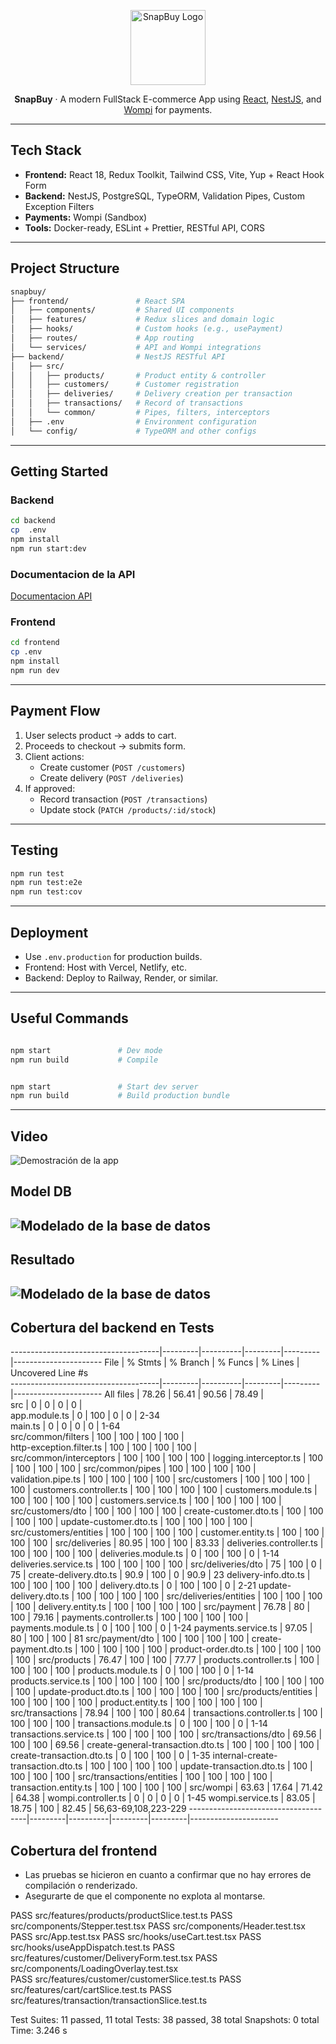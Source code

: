 <p align="center">
  <img src="https://raw.githubusercontent.com/Javier6170/snapbuy/33221d08cf76478f2137c17081a3f8d0d7a72d23/frontend/src/logo.svg" width="120" alt="SnapBuy Logo" />
</p>

<p align="center">
  <b>SnapBuy</b> · A modern FullStack E-commerce App using <a href="https://reactjs.org/">React</a>, <a href="https://nestjs.com/">NestJS</a>, and <a href="https://wompi.co/">Wompi</a> for payments.
</p>

---

##  Tech Stack

- **Frontend:** React 18, Redux Toolkit, Tailwind CSS, Vite, Yup + React Hook Form
- **Backend:** NestJS, PostgreSQL, TypeORM, Validation Pipes, Custom Exception Filters
- **Payments:** Wompi (Sandbox)
- **Tools:** Docker-ready, ESLint + Prettier, RESTful API, CORS

---

##  Project Structure

```bash
snapbuy/
├── frontend/               # React SPA
│   ├── components/         # Shared UI components
│   ├── features/           # Redux slices and domain logic
│   ├── hooks/              # Custom hooks (e.g., usePayment)
│   ├── routes/             # App routing
│   └── services/           # API and Wompi integrations
├── backend/                # NestJS RESTful API
│   ├── src/
│   │   ├── products/       # Product entity & controller
│   │   ├── customers/      # Customer registration
│   │   ├── deliveries/     # Delivery creation per transaction
│   │   ├── transactions/   # Record of transactions
│   │   └── common/         # Pipes, filters, interceptors
│   ├── .env                # Environment configuration
│   └── config/             # TypeORM and other configs
```

---

##  Getting Started

### Backend

```bash
cd backend
cp  .env  
npm install
npm run start:dev
```

### Documentacion de la API

[Documentacion API](https://snapbuy-backend-production.up.railway.app/docs)

### Frontend

```bash
cd frontend
cp .env 
npm install
npm run dev
```

---

##  Payment Flow

1. User selects product → adds to cart.
2. Proceeds to checkout → submits form.
3. Client actions:
   - Create customer (`POST /customers`)
   - Create delivery (`POST /deliveries`)
4. If approved:
   - Record transaction (`POST /transactions`)
   - Update stock (`PATCH /products/:id/stock`)

---

##  Testing

```bash
npm run test          
npm run test:e2e      
npm run test:cov     
```

---

##  Deployment

- Use `.env.production` for production builds.
- Frontend: Host with Vercel, Netlify, etc.
- Backend: Deploy to Railway, Render, or similar.

---

##  Useful Commands

```bash

npm start               # Dev mode
npm run build           # Compile


npm start               # Start dev server
npm run build           # Build production bundle
```

---

##  Video

![Demostración de la app](./video-ejecucion.gif)

##  Model DB 

![Modelado de la base de datos](./model-db.png)
---
##  Resultado

![Modelado de la base de datos](./resultado-transaccion.png)
---

##  Cobertura del backend en Tests

-------------------------------------|---------|----------|---------|---------|----------------------
File                                 | % Stmts | % Branch | % Funcs | % Lines | Uncovered Line #s    
-------------------------------------|---------|----------|---------|---------|----------------------
All files                            |   78.26 |    56.41 |   90.56 |   78.49 |                      
 src                                 |       0 |        0 |       0 |       0 |                      
  app.module.ts                      |       0 |      100 |       0 |       0 | 2-34                 
  main.ts                            |       0 |        0 |       0 |       0 | 1-64                 
 src/common/filters                  |     100 |      100 |     100 |     100 |                      
  http-exception.filter.ts           |     100 |      100 |     100 |     100 |                      
 src/common/interceptors             |     100 |      100 |     100 |     100 | 
  logging.interceptor.ts             |     100 |      100 |     100 |     100 | 
 src/common/pipes                    |     100 |      100 |     100 |     100 | 
  validation.pipe.ts                 |     100 |      100 |     100 |     100 | 
 src/customers                       |     100 |      100 |     100 |     100 | 
  customers.controller.ts            |     100 |      100 |     100 |     100 | 
  customers.module.ts                |     100 |      100 |     100 |     100 | 
  customers.service.ts               |     100 |      100 |     100 |     100 | 
 src/customers/dto                   |     100 |      100 |     100 |     100 | 
  create-customer.dto.ts             |     100 |      100 |     100 |     100 | 
  update-customer.dto.ts             |     100 |      100 |     100 |     100 | 
 src/customers/entities              |     100 |      100 |     100 |     100 | 
  customer.entity.ts                 |     100 |      100 |     100 |     100 | 
 src/deliveries                      |   80.95 |      100 |     100 |   83.33 | 
  deliveries.controller.ts           |     100 |      100 |     100 |     100 | 
  deliveries.module.ts               |       0 |      100 |     100 |       0 | 1-14
  deliveries.service.ts              |     100 |      100 |     100 |     100 | 
 src/deliveries/dto                  |      75 |      100 |       0 |      75 | 
  create-delivery.dto.ts             |    90.9 |      100 |       0 |    90.9 | 23
  delivery-info.dto.ts               |     100 |      100 |     100 |     100 | 
  delivery.dto.ts                    |       0 |      100 |     100 |       0 | 2-21
  update-delivery.dto.ts             |     100 |      100 |     100 |     100 | 
 src/deliveries/entities             |     100 |      100 |     100 |     100 | 
  delivery.entity.ts                 |     100 |      100 |     100 |     100 | 
 src/payment                         |   76.78 |       80 |     100 |   79.16 | 
  payments.controller.ts             |     100 |      100 |     100 |     100 | 
  payments.module.ts                 |       0 |      100 |     100 |       0 | 1-24
  payments.service.ts                |   97.05 |       80 |     100 |     100 | 81
 src/payment/dto                     |     100 |      100 |     100 |     100 |
  create-payment.dto.ts              |     100 |      100 |     100 |     100 |
  product-order.dto.ts               |     100 |      100 |     100 |     100 |
 src/products                        |   76.47 |      100 |     100 |   77.77 |
  products.controller.ts             |     100 |      100 |     100 |     100 |
  products.module.ts                 |       0 |      100 |     100 |       0 | 1-14
  products.service.ts                |     100 |      100 |     100 |     100 |
 src/products/dto                    |     100 |      100 |     100 |     100 |
  update-product.dto.ts              |     100 |      100 |     100 |     100 |
 src/products/entities               |     100 |      100 |     100 |     100 |
  product.entity.ts                  |     100 |      100 |     100 |     100 |
 src/transactions                    |   78.94 |      100 |     100 |   80.64 |
  transactions.controller.ts         |     100 |      100 |     100 |     100 |
  transactions.module.ts             |       0 |      100 |     100 |       0 | 1-14
  transactions.service.ts            |     100 |      100 |     100 |     100 |
 src/transactions/dto                |   69.56 |      100 |     100 |   69.56 |
  create-general-transaction.dto.ts  |     100 |      100 |     100 |     100 |
  create-transaction.dto.ts          |       0 |      100 |     100 |       0 | 1-35
  internal-create-transaction.dto.ts |     100 |      100 |     100 |     100 |
  update-transaction.dto.ts          |     100 |      100 |     100 |     100 |
 src/transactions/entities           |     100 |      100 |     100 |     100 |
  transaction.entity.ts              |     100 |      100 |     100 |     100 |
 src/wompi                           |   63.63 |    17.64 |   71.42 |   64.38 |
  wompi.controller.ts                |       0 |        0 |       0 |       0 | 1-45
  wompi.service.ts                   |   83.05 |    18.75 |     100 |   82.45 | 56,63-69,108,223-229
-------------------------------------|---------|----------|---------|---------|----------------------

##  Cobertura del frontend

- Las pruebas se hicieron en cuanto a confirmar que no hay errores de compilación o renderizado.
- Asegurarte de que el componente no explota al montarse.

 PASS  src/features/products/productSlice.test.ts
 PASS  src/components/Stepper.test.tsx
 PASS  src/components/Header.test.tsx
 PASS  src/App.test.tsx
 PASS  src/hooks/useCart.test.tsx
 PASS  src/hooks/useAppDispatch.test.ts
 PASS  src/features/customer/DeliveryForm.test.tsx
 PASS  src/components/LoadingOverlay.test.tsx     
 PASS  src/features/customer/customerSlice.test.ts
 PASS  src/features/cart/cartSlice.test.ts
 PASS  src/features/transaction/transactionSlice.test.ts

Test Suites: 11 passed, 11 total
Tests:       38 passed, 38 total
Snapshots:   0 total
Time:        3.246 s
